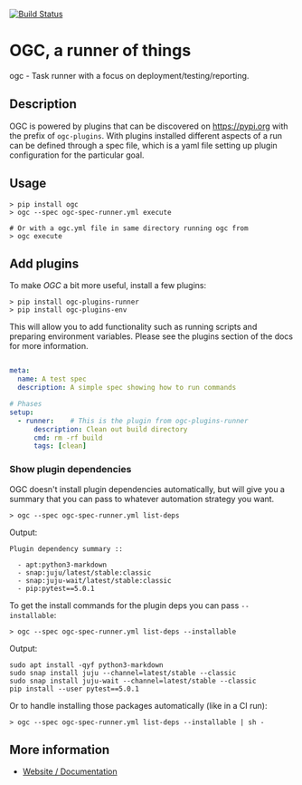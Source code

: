 [![Build Status](https://travis-ci.org/battlemidget/ogc.svg?branch=master)](https://travis-ci.org/battlemidget/ogc)

# OGC, a runner of things

ogc - Task runner with a focus on deployment/testing/reporting.

## Description

OGC is powered by plugins that can be discovered on https://pypi.org with the
prefix of `ogc-plugins`. With plugins installed different aspects of a run can
be defined through a spec file, which is a yaml file setting up plugin
configuration for the particular goal.

## Usage

```
> pip install ogc
> ogc --spec ogc-spec-runner.yml execute

# Or with a ogc.yml file in same directory running ogc from
> ogc execute
```

## Add plugins

To make *OGC* a bit more useful, install a few plugins:

```
> pip install ogc-plugins-runner
> pip install ogc-plugins-env
```

This will allow you to add functionality such as running scripts and preparing
environment variables. Please see the plugins section of the docs for more
information.

```yaml

meta:
  name: A test spec
  description: A simple spec showing how to run commands

# Phases
setup:
  - runner:    # This is the plugin from ogc-plugins-runner
      description: Clean out build directory
      cmd: rm -rf build
      tags: [clean]
```

### Show plugin dependencies

OGC doesn't install plugin dependencies automatically, but will give you a
summary that you can pass to whatever automation strategy you want.

```
> ogc --spec ogc-spec-runner.yml list-deps
```

Output:

```
Plugin dependency summary ::

  - apt:python3-markdown
  - snap:juju/latest/stable:classic
  - snap:juju-wait/latest/stable:classic
  - pip:pytest==5.0.1
```

To get the install commands for the plugin deps you can pass `--installable`:

```
> ogc --spec ogc-spec-runner.yml list-deps --installable
```

Output:

```
sudo apt install -qyf python3-markdown
sudo snap install juju --channel=latest/stable --classic
sudo snap install juju-wait --channel=latest/stable --classic
pip install --user pytest==5.0.1
```

Or to handle installing those packages automatically (like in a CI run):

```
> ogc --spec ogc-spec-runner.yml list-deps --installable | sh -
```

## More information

- [Website / Documentation](https://ogc.8op.org)
